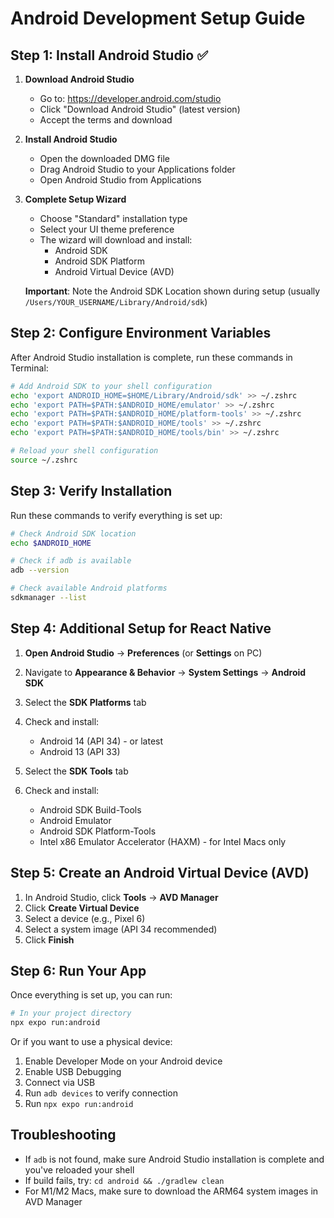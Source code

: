 # Android Development Setup Guide

## Step 1: Install Android Studio ✅

1. **Download Android Studio**
   - Go to: https://developer.android.com/studio
   - Click "Download Android Studio" (latest version)
   - Accept the terms and download

2. **Install Android Studio**
   - Open the downloaded DMG file
   - Drag Android Studio to your Applications folder
   - Open Android Studio from Applications

3. **Complete Setup Wizard**
   - Choose "Standard" installation type
   - Select your UI theme preference
   - The wizard will download and install:
     - Android SDK
     - Android SDK Platform
     - Android Virtual Device (AVD)
   
   **Important**: Note the Android SDK Location shown during setup (usually `/Users/YOUR_USERNAME/Library/Android/sdk`)

## Step 2: Configure Environment Variables

After Android Studio installation is complete, run these commands in Terminal:

```bash
# Add Android SDK to your shell configuration
echo 'export ANDROID_HOME=$HOME/Library/Android/sdk' >> ~/.zshrc
echo 'export PATH=$PATH:$ANDROID_HOME/emulator' >> ~/.zshrc
echo 'export PATH=$PATH:$ANDROID_HOME/platform-tools' >> ~/.zshrc
echo 'export PATH=$PATH:$ANDROID_HOME/tools' >> ~/.zshrc
echo 'export PATH=$PATH:$ANDROID_HOME/tools/bin' >> ~/.zshrc

# Reload your shell configuration
source ~/.zshrc
```

## Step 3: Verify Installation

Run these commands to verify everything is set up:

```bash
# Check Android SDK location
echo $ANDROID_HOME

# Check if adb is available
adb --version

# Check available Android platforms
sdkmanager --list
```

## Step 4: Additional Setup for React Native

1. **Open Android Studio** → **Preferences** (or **Settings** on PC)
2. Navigate to **Appearance & Behavior** → **System Settings** → **Android SDK**
3. Select the **SDK Platforms** tab
4. Check and install:
   - Android 14 (API 34) - or latest
   - Android 13 (API 33)
   
5. Select the **SDK Tools** tab
6. Check and install:
   - Android SDK Build-Tools
   - Android Emulator
   - Android SDK Platform-Tools
   - Intel x86 Emulator Accelerator (HAXM) - for Intel Macs only

## Step 5: Create an Android Virtual Device (AVD)

1. In Android Studio, click **Tools** → **AVD Manager**
2. Click **Create Virtual Device**
3. Select a device (e.g., Pixel 6)
4. Select a system image (API 34 recommended)
5. Click **Finish**

## Step 6: Run Your App

Once everything is set up, you can run:

```bash
# In your project directory
npx expo run:android
```

Or if you want to use a physical device:
1. Enable Developer Mode on your Android device
2. Enable USB Debugging
3. Connect via USB
4. Run `adb devices` to verify connection
5. Run `npx expo run:android`

## Troubleshooting

- If `adb` is not found, make sure Android Studio installation is complete and you've reloaded your shell
- If build fails, try: `cd android && ./gradlew clean`
- For M1/M2 Macs, make sure to download the ARM64 system images in AVD Manager
